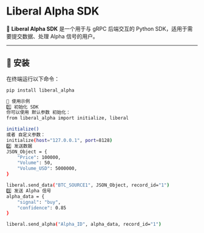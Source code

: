 # Liberal Alpha SDK

📡 **Liberal Alpha SDK** 是一个用于与 gRPC 后端交互的 Python SDK，适用于需要提交数据、处理 Alpha 信号的用户。

---

## 🚀 安装

在终端运行以下命令：
```bash
pip install liberal_alpha

📖 使用示例
1️⃣ 初始化 SDK
你可以使用 默认参数 初始化：
from liberal_alpha import initialize, liberal

initialize()
或者 自定义参数：
initialize(host="127.0.0.1", port=8128)
2️⃣ 发送数据
JSON_Object = {
    "Price": 100000,
    "Volume": 50,
    "Volume_USD": 5000000,
}

liberal.send_data("BTC_SOURCE1", JSON_Object, record_id="1")
3️⃣ 发送 Alpha 信号
alpha_data = {
    "signal": "buy",
    "confidence": 0.85
}

liberal.send_alpha("Alpha_ID", alpha_data, record_id="1")
